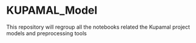 # KUPAMAL_Model
This repository will regroup all the notebooks related the Kupamal project models and preprocessing tools
